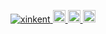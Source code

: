 <p align="left"> 
  <a href="https://github.com/xinkent/xinkent/">
    <img src="https://komarev.com/ghpvc/?username=xinkent" alt="xinkent" />
  </a>
  <a href="https://github.com/xinkent">
    <img height="20" src="https://img.shields.io/github/followers/xinkent?label=follow&logo=github&style=flat" />
  </a>
  <a href="http://qiita.com/xkent">
    <img height="20" src="https://qiita-badge.apiapi.app/s/xkent/posts.svg" />
  </a>
  <a href="http://qiita.com/xkent">
    <img height="20" src="https://qiita-badge.apiapi.app/s/xkent/contributions.svg" />
  </a>
</p>
